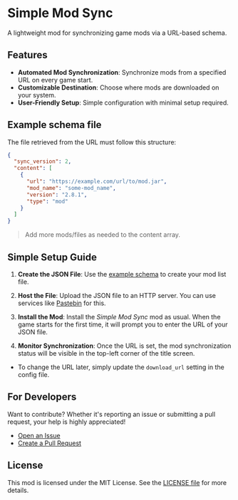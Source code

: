 # Simple Mod Sync

A lightweight mod for synchronizing game mods via a URL-based schema.

## Features

- **Automated Mod Synchronization**: Synchronize mods from a specified URL on every game start.
- **Customizable Destination**: Choose where mods are downloaded on your system.
- **User-Friendly Setup**: Simple configuration with minimal setup required.

## Example schema file

The file retrieved from the URL must follow this structure:

```json
{
  "sync_version": 2,
  "content": [
    {
      "url": "https://example.com/url/to/mod.jar",
      "mod_name": "some-mod_name",
      "version": "2.8.1",
      "type": "mod"
    }
  ]
}
```
> Add more mods/files as needed to the content array.

## Simple Setup Guide

1. **Create the JSON File**: Use the [example schema](#example-schema-file) to create your mod list file.

2. **Host the File**: Upload the JSON file to an HTTP server. You can use services like [Pastebin](https://pastebin.com) for this.

3. **Install the Mod**: Install the _Simple Mod Sync_ mod as usual. When the game starts for the first time, it will prompt you to enter the URL of your JSON file.

4. **Monitor Synchronization**: Once the URL is set, the mod synchronization status will be visible in the top-left corner of the title screen.

- To change the URL later, simply update the `download_url` setting in the config file.

## For Developers

Want to contribute? Whether it's reporting an issue or submitting a pull request, your help is highly appreciated!

- [Open an Issue](https://github.com/oxydien/simple-mod-sync/issues/new)
- [Create a Pull Request](https://github.com/oxydien/simple-mod-sync/pulls)

## License

This mod is licensed under the MIT License. See the [LICENSE file](./LICENSE) for more details.
